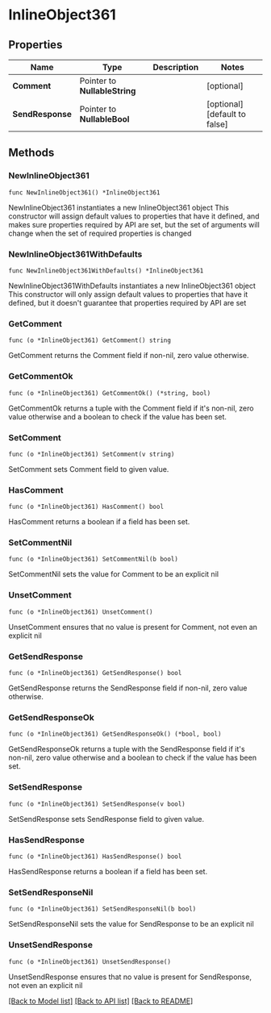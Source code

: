 # InlineObject361

## Properties

Name | Type | Description | Notes
------------ | ------------- | ------------- | -------------
**Comment** | Pointer to **NullableString** |  | [optional] 
**SendResponse** | Pointer to **NullableBool** |  | [optional] [default to false]

## Methods

### NewInlineObject361

`func NewInlineObject361() *InlineObject361`

NewInlineObject361 instantiates a new InlineObject361 object
This constructor will assign default values to properties that have it defined,
and makes sure properties required by API are set, but the set of arguments
will change when the set of required properties is changed

### NewInlineObject361WithDefaults

`func NewInlineObject361WithDefaults() *InlineObject361`

NewInlineObject361WithDefaults instantiates a new InlineObject361 object
This constructor will only assign default values to properties that have it defined,
but it doesn't guarantee that properties required by API are set

### GetComment

`func (o *InlineObject361) GetComment() string`

GetComment returns the Comment field if non-nil, zero value otherwise.

### GetCommentOk

`func (o *InlineObject361) GetCommentOk() (*string, bool)`

GetCommentOk returns a tuple with the Comment field if it's non-nil, zero value otherwise
and a boolean to check if the value has been set.

### SetComment

`func (o *InlineObject361) SetComment(v string)`

SetComment sets Comment field to given value.

### HasComment

`func (o *InlineObject361) HasComment() bool`

HasComment returns a boolean if a field has been set.

### SetCommentNil

`func (o *InlineObject361) SetCommentNil(b bool)`

 SetCommentNil sets the value for Comment to be an explicit nil

### UnsetComment
`func (o *InlineObject361) UnsetComment()`

UnsetComment ensures that no value is present for Comment, not even an explicit nil
### GetSendResponse

`func (o *InlineObject361) GetSendResponse() bool`

GetSendResponse returns the SendResponse field if non-nil, zero value otherwise.

### GetSendResponseOk

`func (o *InlineObject361) GetSendResponseOk() (*bool, bool)`

GetSendResponseOk returns a tuple with the SendResponse field if it's non-nil, zero value otherwise
and a boolean to check if the value has been set.

### SetSendResponse

`func (o *InlineObject361) SetSendResponse(v bool)`

SetSendResponse sets SendResponse field to given value.

### HasSendResponse

`func (o *InlineObject361) HasSendResponse() bool`

HasSendResponse returns a boolean if a field has been set.

### SetSendResponseNil

`func (o *InlineObject361) SetSendResponseNil(b bool)`

 SetSendResponseNil sets the value for SendResponse to be an explicit nil

### UnsetSendResponse
`func (o *InlineObject361) UnsetSendResponse()`

UnsetSendResponse ensures that no value is present for SendResponse, not even an explicit nil

[[Back to Model list]](../README.md#documentation-for-models) [[Back to API list]](../README.md#documentation-for-api-endpoints) [[Back to README]](../README.md)



